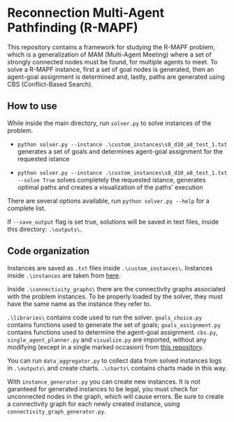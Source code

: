 # Reconnection Multi-Agent Pathfinding (R-MAPF)

This repository contains a framework for studying the R-MAPF problem, which is a generalization of MAM (Multi-Agent Meeting) where a set of strongly connected nodes must be found, for multiple agents to meet.
To solve a R-MAPF instance, first a set of goal nodes is generated, then an agent-goal assignment is determined and, lastly, paths are generated using CBS (Conflict-Based Search).

## How to use

While inside the main directory, run `solver.py` to solve instances of the problem.

* `python solver.py --instance .\custom_instances\s8_d10_a8_test_1.txt` generates a set of goals and determines agent-goal assignment for the requested istance

* `python solver.py --instance .\custom_instances\s8_d10_a8_test_1.txt --solve True` solves completely the requested istance, generates optimal paths and creates a visualization of the paths' execution

There are several options available, run `python solver.py --help` for a complete list.

If `--save_output` flag is set true, solutions will be saved in text files, inside this directory: `.\outputs\`.

## Code organization

Instances are saved as `.txt` files inside `.\custom_instances\`. Instances inside `.\instances` are taken from [here](https://github.com/SvetaLadigin/robotics_mini_project).

Inside `.\connectivity_graphs\` there are the connectivity graphs associated with the problem instances. To be properly loaded by the solver, they must have the same name as the instance they refer to.

`.\libraries\` contains code used to run the solver. `goals_choice.py` contains functions used to generate the set of goals; `goals_assignment.py` contains functions used to determine the agent-goal assignment.
`cbs.py`, `single_agent_planner.py` and `visualize.py` are imported, without any modifying (except in a single marked occasion) from [this repository](https://github.com/SvetaLadigin/robotics_mini_project).

You can run `data_aggregator.py` to collect data from solved instances logs in `.\outputs\` and create charts. `.\charts\` contains charts made in this way.

With `instance_generator.py` you can create new instances. It is not garanteed for generated instances to be legal, you must check for unconnected nodes in the graph, which will cause errors. Be sure to create a connectivity graph for each newly created instance, using `connectivity_graph_generator.py`.